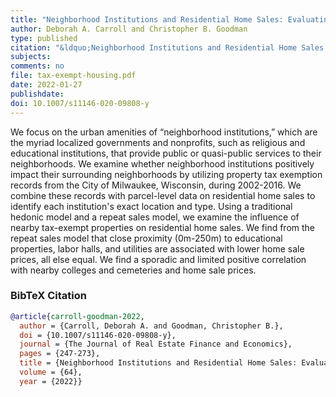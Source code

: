 ```yaml
---
title: "Neighborhood Institutions and Residential Home Sales: Evaluating the Impact of Property Tax Exemptions"
author: Deborah A. Carroll and Christopher B. Goodman
type: published
citation: "&ldquo;Neighborhood Institutions and Residential Home Sales: Evaluating the Impact of Property Tax Exemptions&rdquo; <em>The Journal of Real Estate Finance &amp; Economics</em> 64: 247–273."
subjects:
comments: no
file: tax-exempt-housing.pdf
date: 2022-01-27
publishdate:
doi: 10.1007/s11146-020-09808-y
---
```


We focus on the urban amenities of “neighborhood institutions,” which are the myriad localized governments and nonprofits, such as religious and educational institutions, that provide public or quasi-public services to their neighborhoods. We examine whether neighborhood institutions positively impact their surrounding neighborhoods by utilizing property tax exemption records from the City of Milwaukee, Wisconsin, during 2002-2016. We combine these records with parcel-level data on residential home sales to identify each institution's exact location and type. Using a traditional hedonic model and a repeat sales model, we examine the influence of nearby tax-exempt properties on residential home sales. We find from the repeat sales model that close proximity (0m-250m) to educational properties, labor halls, and utilities are associated with lower home sale prices, all else equal. We find a sporadic and limited positive correlation with nearby colleges and cemeteries and home sale prices.    

### BibTeX Citation
```bib
@article{carroll-goodman-2022,
  author = {Carroll, Deborah A. and Goodman, Christopher B.},
  doi = {10.1007/s11146-020-09808-y},
  journal = {The Journal of Real Estate Finance and Economics},
  pages = {247-273},
  title = {Neighborhood Institutions and Residential Home Sales: Evaluating the Impact of Property Tax Exemptions},
  volume = {64},
  year = {2022}}
```
